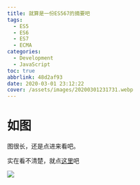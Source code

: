 ```yaml
---
title: 就算是一份ES567的摘要吧
tags:
  - ES5
  - ES6
  - ES7
  - ECMA
categories:
  - Development
  - JavaScript
toc: true
abbrlink: 48d2af93
date: 2020-03-01 23:12:22
cover: /assets/images/20200301231731.webp
---
```


# 如图

图很长，还是点进来看吧。

实在看不清楚，就点[这里](/assets/images/20200301231333.webp)吧

<!-- more -->

![](/assets/images/20200301231333.webp)

